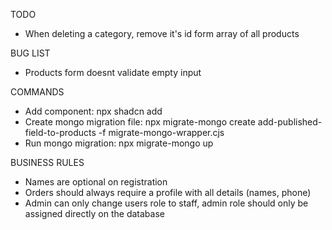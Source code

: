 TODO
- When deleting a category, remove it's id form array of all products

BUG LIST
- Products form doesnt validate empty input

COMMANDS
- Add component: npx shadcn add
- Create mongo migration file: npx migrate-mongo create add-published-field-to-products -f migrate-mongo-wrapper.cjs
- Run mongo migration: npx migrate-mongo up

BUSINESS RULES
- Names are optional on registration
- Orders should always require a profile with all details (names, phone)
- Admin can only change users role to staff, admin role should only be assigned directly on the database
